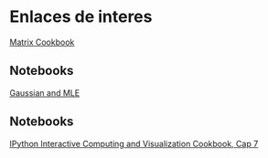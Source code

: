 # Enlaces de interes
[Matrix Cookbook](https://www.math.uwaterloo.ca/~hwolkowi/matrixcookbook.pdf)

## Notebooks
[Gaussian and MLE](https://github.com/mravanba/comp551-notebooks/blob/master/Gaussian.ipynb)

## Notebooks
[IPython Interactive Computing and Visualization Cookbook, Cap 7](https://github.com/ipython-books/cookbook-2nd/tree/master/chapter07_stats)
